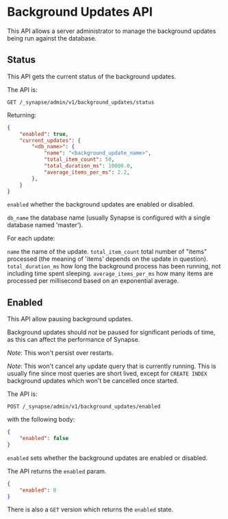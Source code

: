 # Background Updates API

This API allows a server administrator to manage the background updates being
run against the database.

## Status

This API gets the current status of the background updates.


The API is:

```
GET /_synapse/admin/v1/background_updates/status
```

Returning:

```json
{
    "enabled": true,
    "current_updates": {
        "<db_name>": {
            "name": "<background_update_name>",
            "total_item_count": 50,
            "total_duration_ms": 10000.0,
            "average_items_per_ms": 2.2,
        },
    }
}
```

`enabled` whether the background updates are enabled or disabled.

`db_name` the database name (usually Synapse is configured with a single database named 'master').

For each update:

`name` the name of the update.
`total_item_count` total number of "items" processed (the meaning of 'items' depends on the update in question).
`total_duration_ms` how long the background process has been running, not including time spent sleeping.
`average_items_per_ms` how many items are processed per millisecond based on an exponential average.



## Enabled

This API allow pausing background updates.

Background updates should *not* be paused for significant periods of time, as
this can affect the performance of Synapse.

*Note*: This won't persist over restarts.

*Note*: This won't cancel any update query that is currently running. This is
usually fine since most queries are short lived, except for `CREATE INDEX`
background updates which won't be cancelled once started.


The API is:

```
POST /_synapse/admin/v1/background_updates/enabled
```

with the following body:

```json
{
    "enabled": false
}
```

`enabled` sets whether the background updates are enabled or disabled.

The API returns the `enabled` param.

```json
{
    "enabled": 0
}
```

There is also a `GET` version which returns the `enabled` state.

